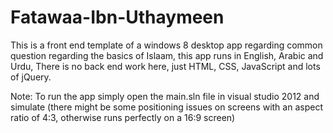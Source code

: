 Fatawaa-Ibn-Uthaymeen
=====================
This is a front end template of a windows 8 desktop app regarding common question regarding the basics of Islaam, this app
runs in English, Arabic and Urdu, There is no back end work here, just HTML, CSS, JavaScript and lots of jQuery.

Note: To run the app simply open the main.sln file in visual studio 2012 and simulate (there might be some positioning 
issues on screens with an aspect ratio of 4:3, otherwise runs perfectly on a 16:9 screen)
